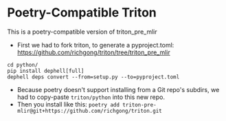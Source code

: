 # Poetry-Compatible Triton

This is a poetry-compatible version of triton_pre_mlir

- First we had to fork triton, to generate a pyproject.toml: https://github.com/richgong/triton/tree/triton_pre_mlir
```
cd python/
pip install dephell[full]
dephell deps convert --from=setup.py --to=pyproject.toml
```
- Because poetry doesn't support installing from a Git repo's subdirs, we had to copy-paste `triton/python` into this new repo.
- Then you install like this: `poetry add triton-pre-mlir@git+https://github.com/richgong/triton.git`
